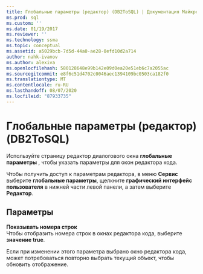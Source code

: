 ```yaml
---
title: Глобальные параметры (редактор) (DB2ToSQL) | Документация Майкрософт
ms.prod: sql
ms.custom: ''
ms.date: 01/19/2017
ms.reviewer: ''
ms.technology: ssma
ms.topic: conceptual
ms.assetid: a5029bcb-7d5d-44a0-ae28-0efd10d2a714
author: nahk-ivanov
ms.author: alexiva
ms.openlocfilehash: 580128648e99b142e09d0ea20e51eb6c7a2055ac
ms.sourcegitcommit: e8f6c51d4702c0046aec1394109bc0503ca182f0
ms.translationtype: MT
ms.contentlocale: ru-RU
ms.lasthandoff: 08/07/2020
ms.locfileid: "87933735"
---
```

# <a name="global-settings-editor-db2tosql"></a>Глобальные параметры (редактор) (DB2ToSQL)
Используйте страницу редактор диалогового окна **глобальные параметры** , чтобы указать параметры для окон редактора кода.  
  
Чтобы получить доступ к параметрам редактора, в меню **Сервис** выберите **глобальные параметры**, щелкните **графический интерфейс пользователя** в нижней части левой панели, а затем выберите **Редактор**.  
  
## <a name="options"></a>Параметры  
**Показывать номера строк**  
Чтобы отобразить номера строк в окнах редактора кода, выберите **значение true**.  
  
Если при изменении этого параметра выбрано окно редактора кода, может потребоваться повторно выбрать текущий объект, чтобы обновить отображение.  
  
